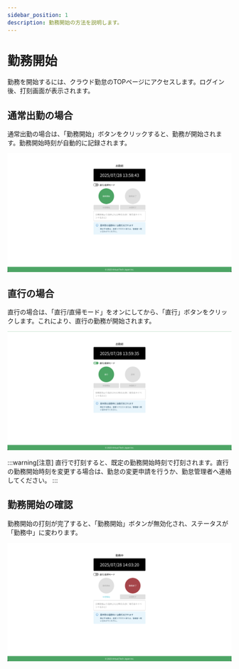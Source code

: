 ```yaml
---
sidebar_position: 1
description: 勤務開始の方法を説明します。
---
```


# 勤務開始

勤務を開始するには、クラウド勤怠のTOPページにアクセスします。ログイン後、打刻画面が表示されます。

## 通常出勤の場合

通常出勤の場合は、「勤務開始」ボタンをクリックすると、勤務が開始されます。勤務開始時刻が自動的に記録されます。

![alt text](img/001.png)

## 直行の場合

直行の場合は、「直行/直帰モード」をオンにしてから、「直行」ボタンをクリックします。これにより、直行の勤務が開始されます。


![alt text](img/002.png)

:::warning[注意]
直行で打刻すると、既定の勤務開始時刻で打刻されます。直行の勤務開始時刻を変更する場合は、勤怠の変更申請を行うか、勤怠管理者へ連絡してください。
:::

## 勤務開始の確認

勤務開始の打刻が完了すると、「勤務開始」ボタンが無効化され、ステータスが「勤務中」に変わります。

![alt text](img/003.png)
